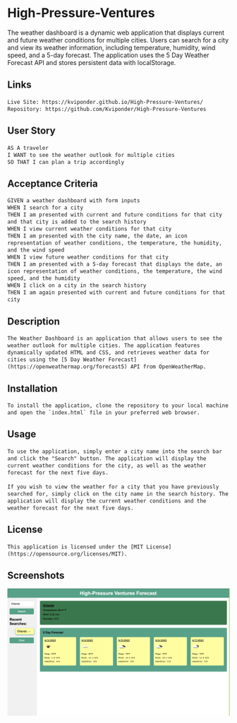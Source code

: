 # High-Pressure-Ventures
The weather dashboard is a dynamic web application that displays current and future weather conditions for multiple cities. Users can search for a city and view its weather information, including temperature, humidity, wind speed, and a 5-day forecast. The application uses the 5 Day Weather Forecast API and stores persistent data with localStorage.

## Links
    Live Site: https://kviponder.github.io/High-Pressure-Ventures/
    Repository: https://github.com/Kviponder/High-Pressure-Ventures

## User Story
    AS A traveler
    I WANT to see the weather outlook for multiple cities
    SO THAT I can plan a trip accordingly

## Acceptance Criteria
    GIVEN a weather dashboard with form inputs
    WHEN I search for a city
    THEN I am presented with current and future conditions for that city and that city is added to the search history
    WHEN I view current weather conditions for that city
    THEN I am presented with the city name, the date, an icon representation of weather conditions, the temperature, the humidity, and the wind speed
    WHEN I view future weather conditions for that city
    THEN I am presented with a 5-day forecast that displays the date, an icon representation of weather conditions, the temperature, the wind speed, and the humidity
    WHEN I click on a city in the search history
    THEN I am again presented with current and future conditions for that city


## Description

    The Weather Dashboard is an application that allows users to see the weather outlook for multiple cities. The application features dynamically updated HTML and CSS, and retrieves weather data for cities using the [5 Day Weather Forecast](https://openweathermap.org/forecast5) API from OpenWeatherMap.

## Installation

    To install the application, clone the repository to your local machine and open the `index.html` file in your preferred web browser.

## Usage

    To use the application, simply enter a city name into the search bar and click the "Search" button. The application will display the current weather conditions for the city, as well as the weather forecast for the next five days.

    If you wish to view the weather for a city that you have previously searched for, simply click on the city name in the search history. The application will display the current weather conditions and the weather forecast for the next five days.


## License

    This application is licensed under the [MIT License](https://opensource.org/licenses/MIT).


## Screenshots
![Screenhot of Project](Assets/Images/Image1.png)
